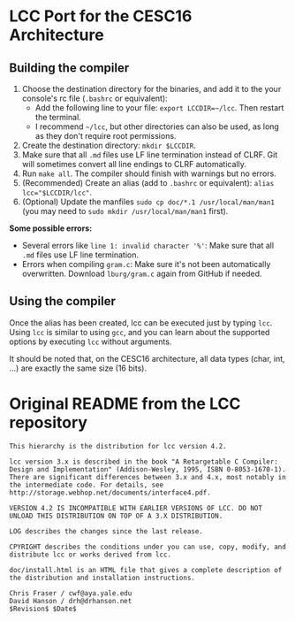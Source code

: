 # LCC Port for the CESC16 Architecture

## Building the compiler
1. Choose the destination directory for the binaries, and add it to the your console's rc file (`.bashrc` or equivalent):
    - Add the following line to your file: `export LCCDIR=~/lcc`. Then restart the terminal.
    - I recommend `~/lcc`, but other directories can also be used, as long as they don't require root permissions.
2. Create the destination directory: `mkdir $LCCDIR`.
3. Make sure that all `.md` files use LF line termination instead of CLRF. Git will sometimes convert all line endings to CLRF automatically.
4. Run `make all`. The compiler should finish with warnings but no errors.
5. (Recommended) Create an alias (add to `.bashrc` or equivalent): `alias lcc="$LCCDIR/lcc"`.
6. (Optional) Update the manfiles `sudo cp doc/*.1 /usr/local/man/man1` (you may need to `sudo mkdir /usr/local/man/man1` first).

**Some possible errors:**
- Several errors like `line 1: invalid character '%'`: Make sure that all `.md` files use LF line termination.
- Errors when compiling `gram.c`: Make sure it's not been automatically overwritten. Download `lburg/gram.c` again from GitHub if needed.

## Using the compiler
Once the alias has been created, lcc can be executed just by typing `lcc`. Using `lcc` is similar to using `gcc`, and you can learn about the supported options by executing `lcc` without arguments.

It should be noted that, on the CESC16 architecture, all data types (char, int, ...) are exactly the same size (16 bits).

# Original README from the LCC repository
```
This hierarchy is the distribution for lcc version 4.2.

lcc version 3.x is described in the book "A Retargetable C Compiler:
Design and Implementation" (Addison-Wesley, 1995, ISBN 0-8053-1670-1).
There are significant differences between 3.x and 4.x, most notably in
the intermediate code. For details, see
http://storage.webhop.net/documents/interface4.pdf.

VERSION 4.2 IS INCOMPATIBLE WITH EARLIER VERSIONS OF LCC. DO NOT
UNLOAD THIS DISTRIBUTION ON TOP OF A 3.X DISTRIBUTION.

LOG describes the changes since the last release.

CPYRIGHT describes the conditions under you can use, copy, modify, and
distribute lcc or works derived from lcc.

doc/install.html is an HTML file that gives a complete description of
the distribution and installation instructions.

Chris Fraser / cwf@aya.yale.edu
David Hanson / drh@drhanson.net
$Revision$ $Date$
```

